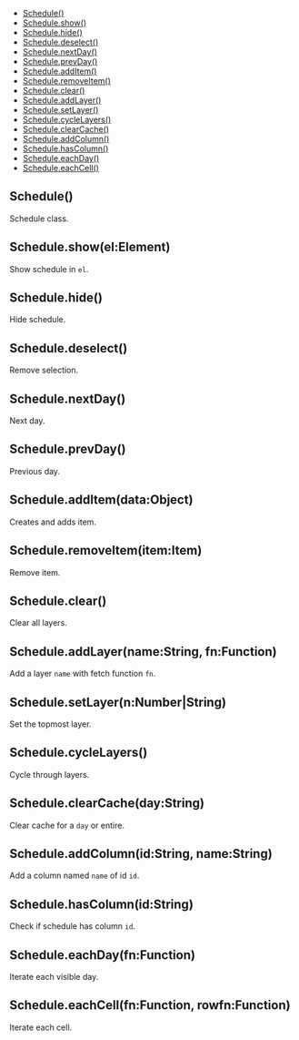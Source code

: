   - [Schedule()](#schedule)
  - [Schedule.show()](#scheduleshowelelement)
  - [Schedule.hide()](#schedulehide)
  - [Schedule.deselect()](#scheduledeselect)
  - [Schedule.nextDay()](#schedulenextday)
  - [Schedule.prevDay()](#scheduleprevday)
  - [Schedule.addItem()](#scheduleadditemdataobject)
  - [Schedule.removeItem()](#scheduleremoveitemitemitem)
  - [Schedule.clear()](#scheduleclear)
  - [Schedule.addLayer()](#scheduleaddlayernamestringfnfunction)
  - [Schedule.setLayer()](#schedulesetlayernnumberstring)
  - [Schedule.cycleLayers()](#schedulecyclelayers)
  - [Schedule.clearCache()](#scheduleclearcachedaystring)
  - [Schedule.addColumn()](#scheduleaddcolumnidstringnamestring)
  - [Schedule.hasColumn()](#schedulehascolumnidstring)
  - [Schedule.eachDay()](#scheduleeachdayfnfunction)
  - [Schedule.eachCell()](#scheduleeachcellfnfunctionrowfnfunction)

## Schedule()

  Schedule class.

## Schedule.show(el:Element)

  Show schedule in `el`.

## Schedule.hide()

  Hide schedule.

## Schedule.deselect()

  Remove selection.

## Schedule.nextDay()

  Next day.

## Schedule.prevDay()

  Previous day.

## Schedule.addItem(data:Object)

  Creates and adds item.

## Schedule.removeItem(item:Item)

  Remove item.

## Schedule.clear()

  Clear all layers.

## Schedule.addLayer(name:String, fn:Function)

  Add a layer `name` with fetch
  function `fn`.

## Schedule.setLayer(n:Number|String)

  Set the topmost layer.

## Schedule.cycleLayers()

  Cycle through layers.

## Schedule.clearCache(day:String)

  Clear cache for a `day` or entire.

## Schedule.addColumn(id:String, name:String)

  Add a column named `name` of id `id`.

## Schedule.hasColumn(id:String)

  Check if schedule has column `id`.

## Schedule.eachDay(fn:Function)

  Iterate each visible day.

## Schedule.eachCell(fn:Function, rowfn:Function)

  Iterate each cell.
